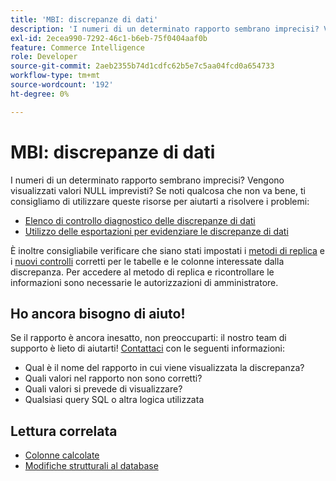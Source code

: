 ```yaml
---
title: 'MBI: discrepanze di dati'
description: 'I numeri di un determinato rapporto sembrano imprecisi? Vengono visualizzati valori NULL imprevisti? Se noti qualcosa che non va bene, ti consigliamo di utilizzare queste risorse per aiutarti a risolvere i problemi:'
exl-id: 2ecea990-7292-46c1-b6eb-75f0404aaf0b
feature: Commerce Intelligence
role: Developer
source-git-commit: 2aeb2355b74d1cdfc62b5e7c5aa04fcd0a654733
workflow-type: tm+mt
source-wordcount: '192'
ht-degree: 0%

---
```


# MBI: discrepanze di dati

I numeri di un determinato rapporto sembrano imprecisi? Vengono visualizzati valori NULL imprevisti? Se noti qualcosa che non va bene, ti consigliamo di utilizzare queste risorse per aiutarti a risolvere i problemi:

* [Elenco di controllo diagnostico delle discrepanze di dati](/help/troubleshooting/miscellaneous/diagnosing-a-data-discrepancy.md)
* [Utilizzo delle esportazioni per evidenziare le discrepanze di dati](/help/troubleshooting/miscellaneous/using-data-exports-to-pinpoint-discrepancies.md)

È inoltre consigliabile verificare che siano stati impostati i [metodi di replica](https://experienceleague.adobe.com/it/docs/commerce-business-intelligence/mbi/analyze/warehouse-manager/cfg-replication-methods) e i [nuovi controlli](https://experienceleague.adobe.com/it/docs/commerce-business-intelligence/mbi/analyze/warehouse-manager/cfg-data-rechecks) corretti per le tabelle e le colonne interessate dalla discrepanza. Per accedere al metodo di replica e ricontrollare le informazioni sono necessarie le autorizzazioni di amministratore.

## Ho ancora bisogno di aiuto!

Se il rapporto è ancora inesatto, non preoccuparti: il nostro team di supporto è lieto di aiutarti! [Contattaci](/help/help-center-guide/help-center/magento-help-center-user-guide.md#submit-ticket) con le seguenti informazioni:

* Qual è il nome del rapporto in cui viene visualizzata la discrepanza?
* Quali valori nel rapporto non sono corretti?
* Quali valori si prevede di visualizzare?
* Qualsiasi query SQL o altra logica utilizzata

## Lettura correlata

* [Colonne calcolate](/help/how-to/general/mbi-creating-and-editing-advanced-calculated-columns.md)
* [Modifiche strutturali al database](https://experienceleague.adobe.com/docs/commerce-business-intelligence/mbi/analyze/connecting/data-migration-services.html?lang=it)
